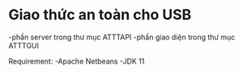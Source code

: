 # Giao thức an toàn cho USB
-phần server trong thư mục ATTTAPI
-phần giao diện trong thư mục ATTTGUI

Requirement: 
  -Apache Netbeans
  -JDK 11
  
